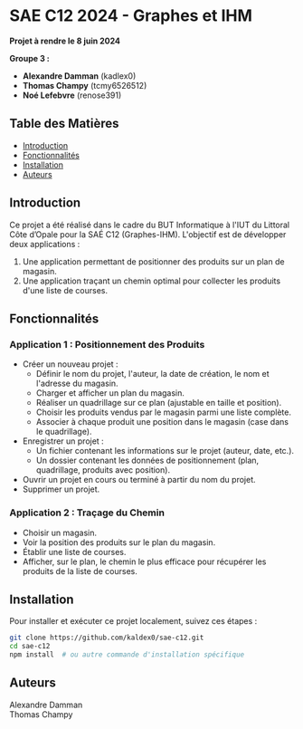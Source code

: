 # SAE C12 2024 - Graphes et IHM

**Projet à rendre le 8 juin 2024**

**Groupe 3 :**
- **Alexandre Damman** (kadlex0)
- **Thomas Champy** (tcmy6526512)
- **Noé Lefebvre** (renose391)

## Table des Matières

- [Introduction](#introduction)
- [Fonctionnalités](#fonctionnalités)
- [Installation](#installation)
- [Auteurs](#auteurs)

## Introduction

Ce projet a été réalisé dans le cadre du BUT Informatique à l'IUT du Littoral Côte d’Opale pour la SAÉ C12 (Graphes-IHM). L'objectif est de développer deux applications :

1. Une application permettant de positionner des produits sur un plan de magasin.
2. Une application traçant un chemin optimal pour collecter les produits d'une liste de courses.

## Fonctionnalités

### Application 1 : Positionnement des Produits

- Créer un nouveau projet :
  - Définir le nom du projet, l'auteur, la date de création, le nom et l'adresse du magasin.
  - Charger et afficher un plan du magasin.
  - Réaliser un quadrillage sur ce plan (ajustable en taille et position).
  - Choisir les produits vendus par le magasin parmi une liste complète.
  - Associer à chaque produit une position dans le magasin (case dans le quadrillage).
- Enregistrer un projet :
  - Un fichier contenant les informations sur le projet (auteur, date, etc.).
  - Un dossier contenant les données de positionnement (plan, quadrillage, produits avec position).
- Ouvrir un projet en cours ou terminé à partir du nom du projet.
- Supprimer un projet.

### Application 2 : Traçage du Chemin

- Choisir un magasin.
- Voir la position des produits sur le plan du magasin.
- Établir une liste de courses.
- Afficher, sur le plan, le chemin le plus efficace pour récupérer les produits de la liste de courses.

## Installation

Pour installer et exécuter ce projet localement, suivez ces étapes :

```sh
git clone https://github.com/kaldex0/sae-c12.git
cd sae-c12
npm install  # ou autre commande d'installation spécifique

```

## Auteurs  
Alexandre Damman  
Thomas Champy
